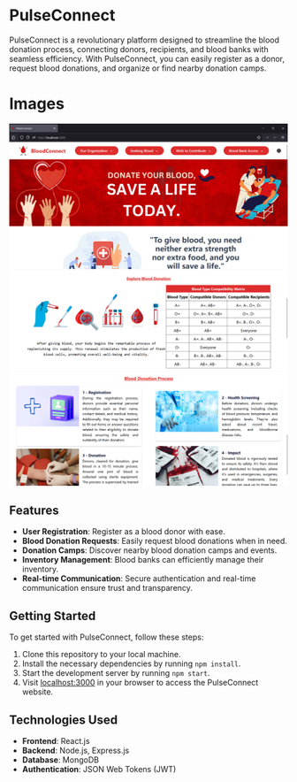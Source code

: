 # PulseConnect

PulseConnect is a revolutionary platform designed to streamline the blood donation process, connecting donors, recipients, and blood banks with seamless efficiency. With PulseConnect, you can easily register as a donor, request blood donations, and organize or find nearby donation camps.

# Images
![alt text](image.png)
![alt text](image-1.png)
![alt text](image-2.png)

## Features

- **User Registration**: Register as a blood donor with ease.
- **Blood Donation Requests**: Easily request blood donations when in need.
- **Donation Camps**: Discover nearby blood donation camps and events.
- **Inventory Management**: Blood banks can efficiently manage their inventory.
- **Real-time Communication**: Secure authentication and real-time communication ensure trust and transparency.

## Getting Started

To get started with PulseConnect, follow these steps:

1. Clone this repository to your local machine.
2. Install the necessary dependencies by running `npm install`.
3. Start the development server by running `npm start`.
4. Visit [localhost:3000](http://localhost:3000) in your browser to access the PulseConnect website.

## Technologies Used

- **Frontend**: React.js
- **Backend**: Node.js, Express.js
- **Database**: MongoDB
- **Authentication**: JSON Web Tokens (JWT)

